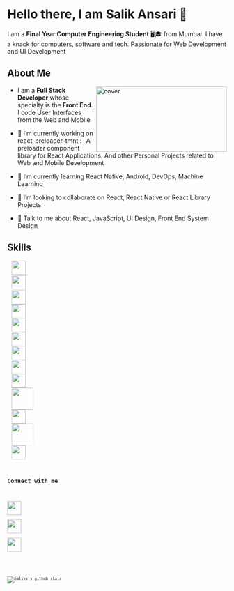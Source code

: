 # Hello there, I am Salik Ansari 👋

I am a **Final Year Computer Engineering Student** 🖥🎓 from Mumbai. I have a knack for computers, software and tech. Passionate for Web Development and UI Development

## About Me

<img width="300px" height = "150px" src="https://images.idgesg.net/images/article/2020/05/sale_25313_primary_image_wide-100842650-large.jpg" alt="cover" align="right"/>

- I am a **Full Stack Developer** whose specialty is the **Front End**. I code User Interfaces from the Web and Mobile
- 🔭 I’m currently working on react-preloader-tmnt :- A preloader component library for React Applications. And other Personal Projects related to Web and Mobile Development

- 🌱 I’m currently learning React Native, Android, DevOps, Machine Learning

- 👯 I’m looking to collaborate on React, React Native or React Library Projects

- 💬 Talk to me about React, JavaScript, UI Design, Front End System Design

## Skills

<code><a style="margin-left:10px;" href="https://reactjs.org/"><img width ='32px' src ='https://raw.githubusercontent.com/rahulbanerjee26/githubAboutMeGenerator/main/icons/reactjs.svg'></a><code/>
<code><a style="margin-left:10px;" href="https://www.javascript.com/"><img width ='32px' src ='https://raw.githubusercontent.com/rahulbanerjee26/githubAboutMeGenerator/main/icons/javascript.svg'></a><code/>
<a style="margin-left:10px;" href="https://www.w3.org/Style/CSS/Overview.en.html"><img width ='32px' src ='https://raw.githubusercontent.com/rahulbanerjee26/githubAboutMeGenerator/main/icons/css.svg'></a>
<a style="margin-left:10px;" href="https://sass-lang.com/"><img width ='32px' src ='https://raw.githubusercontent.com/rahulbanerjee26/githubAboutMeGenerator/main/icons/sass.svg'></a>
<a style="margin-left:10px;" href="https://www.python.org/"><img width ='32px' src ='https://raw.githubusercontent.com/rahulbanerjee26/githubAboutMeGenerator/main/icons/python.svg'></a>
<a style="margin-left:10px;" href="https://nodejs.org/en/"><img width ='32px' src ='https://raw.githubusercontent.com/rahulbanerjee26/githubAboutMeGenerator/main/icons/nodejs.svg'></a>
<a style="margin-left:10px;" href="https://expressjs.com/"><img width ='32px' src ='https://raw.githubusercontent.com/rahulbanerjee26/githubAboutMeGenerator/main/icons/express.svg'></a>
<a style="margin-left:10px;" href="https://getbootstrap.com/docs/4.5/getting-started/introduction/"><img width ='32px' src='https://raw.githubusercontent.com/rahulbanerjee26/githubAboutMeGenerator/main/icons/bootstrap.svg'></a>
<a style="margin-left:10px;" href="https://tailwindcss.com/"><img width ='32px' src ='https://raw.githubusercontent.com/rahulbanerjee26/githubAboutMeGenerator/main/icons/tailwind.svg'></a>
<a style="margin-left:10px;" href="https://nextjs.org/"><img width ='50px' src ='https://upload.wikimedia.org/wikipedia/commons/8/8e/Nextjs-logo.svg'></a>
<a style="margin-left:10px;" href="https://developer.android.com/docs"><img width ='32px' src ='https://raw.githubusercontent.com/rahulbanerjee26/githubAboutMeGenerator/main/icons/android.svg'></a>
<a style="margin-left:10px;" href="https://www.npmjs.com/"><img width ='50px' src ='https://upload.wikimedia.org/wikipedia/commons/d/db/Npm-logo.svg'></a>
<a style="margin-left:10px;" href="https://storybook.js.org/"><img width ='32px' src ='https://duncanleung.com/static/4754115ddd48b63d252f8014e9a86177/92ab1/storybook.png'></a>

## Connect with me

<a href = 'https://www.linkedin.com/in/salik-a-b44305108' style="margin-left:10px;"> <img width = '32px' align= 'center' src="https://raw.githubusercontent.com/rahulbanerjee26/githubAboutMeGenerator/main/icons/linked-in-alt.svg"/></a>
<a href = 'https://www.twitter.com/SalikAnsari5' style="margin-left:10px;"> <img width = '32px' align= 'center' src="https://raw.githubusercontent.com/rahulbanerjee26/githubAboutMeGenerator/main/icons/twitter.svg"/></a>
<a href = 'https://www.github.com/salikansari6' style="margin-left:10px;"> <img width = '32px' align= 'center' src="https://raw.githubusercontent.com/rahulbanerjee26/githubAboutMeGenerator/main/icons/github.svg"/></a>

<br/>

![Saliks's github stats](https://github-readme-stats.vercel.app/api?username=salikansari6&theme=synthwave)

